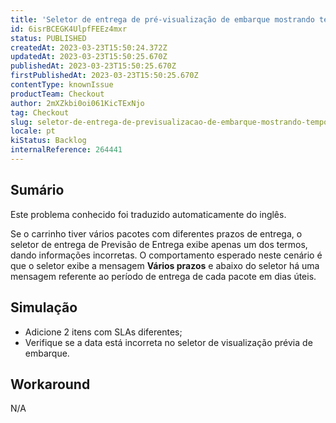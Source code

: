 ```yaml
---
title: 'Seletor de entrega de pré-visualização de embarque mostrando tempo errado em caso de múltiplos pacotes/linhas mortas'
id: 6isrBCEGK4UlpfFEEz4mxr
status: PUBLISHED
createdAt: 2023-03-23T15:50:24.372Z
updatedAt: 2023-03-23T15:50:25.670Z
publishedAt: 2023-03-23T15:50:25.670Z
firstPublishedAt: 2023-03-23T15:50:25.670Z
contentType: knownIssue
productTeam: Checkout
author: 2mXZkbi0oi061KicTExNjo
tag: Checkout
slug: seletor-de-entrega-de-previsualizacao-de-embarque-mostrando-tempo-errado-em-caso-de-multiplos-pacoteslinhas-mortas
locale: pt
kiStatus: Backlog
internalReference: 264441
---
```


## Sumário

<div class="alert alert-info">
  <p>Este problema conhecido foi traduzido automaticamente do inglês.</p>
</div>


Se o carrinho tiver vários pacotes com diferentes prazos de entrega, o seletor de entrega de Previsão de Entrega exibe apenas um dos termos, dando informações incorretas.
O comportamento esperado neste cenário é que o seletor exibe a mensagem **Vários prazos** e abaixo do seletor há uma mensagem referente ao período de entrega de cada pacote em dias úteis.


##

## Simulação



- Adicione 2 itens com SLAs diferentes;
- Verifique se a data está incorreta no seletor de visualização prévia de embarque.


##

## Workaround


N/A




